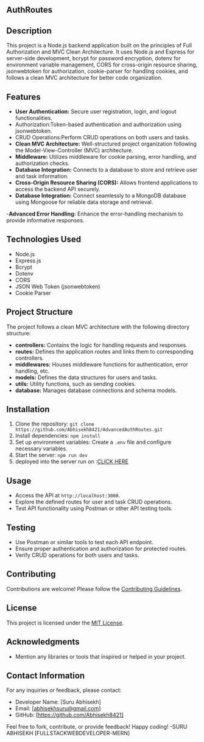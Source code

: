 ## **AuthRoutes**

## Description

This project is a Node.js backend application built on the principles of Full Authorization and MVC Clean Architecture. It uses Node.js and Express for server-side development, bcrypt for password encryption, dotenv for environment variable management, CORS for cross-origin resource sharing, jsonwebtoken for authorization, cookie-parser for handling cookies, and follows a clean MVC architecture for better code organization.

## Features

- **User Authentication:** Secure user registration, login, and logout functionalities.
- Authorization:Token-based authentication and authorization using jsonwebtoken.
- CRUD Operations:Perform CRUD operations on both users and tasks.
- **Clean MVC Architecture:** Well-structured project organization following the Model-View-Controller (MVC) architecture.
- **Middleware:** Utilizes middleware for cookie parsing, error handling, and authorization checks.
- **Database Integration:** Connects to a database to store and retrieve user and task information.
- **Cross-Origin Resource Sharing (CORS):** Allows frontend applications to access the backend API securely.
- **Database Integration:** Connect seamlessly to a MongoDB database using Mongoose for reliable data storage and retrieval.

-**Advanced Error Handling:** Enhance the error-handling mechanism to provide informative responses.

## Technologies Used

- Node.js
- Express.js
- Bcrypt
- Dotenv
- CORS
- JSON Web Token (jsonwebtoken)
- Cookie Parser

## Project Structure

The project follows a clean MVC architecture with the following directory structure:

- **controllers:** Contains the logic for handling requests and responses.
- **routes:** Defines the application routes and links them to corresponding controllers.
- **middlewares:** Houses middleware functions for authentication, error handling, etc.
- **models:** Defines the data structures for users and tasks.
- **utils:** Utility functions, such as sending cookies.
- **database:** Manages database connections and schema models.

## Installation

1. Clone the repository: `git clone https://github.com/Abhisekh8421/AdvancedAuthRoutes.git`
2. Install dependencies: `npm install`
3. Set up environment variables: Create a `.env` file and configure necessary variables.
4. Start the server: `npm run dev`
5. deployed into the server run on :[CLICK HERE](https://authroutes.onrender.com)

## Usage

- Access the API at `http://localhost:3000`.
- Explore the defined routes for user and task CRUD operations.
- Test API functionality using Postman or other API testing tools.

## Testing

- Use Postman or similar tools to test each API endpoint.
- Ensure proper authentication and authorization for protected routes.
- Verify CRUD operations for both users and tasks.

## Contributing

Contributions are welcome! Please follow the [Contributing Guidelines](CONTRIBUTING.md).

## License

This project is licensed under the [MIT License](LICENSE).

## Acknowledgments

- Mention any libraries or tools that inspired or helped in your project.

## Contact Information

For any inquiries or feedback, please contact:

- Developer Name: [Suru Abhisekh]
- Email: [abhisekhsuru@gmail.com]
- GitHub: [https://github.com/Abhisekh8421]

Feel free to fork, contribute, or provide feedback! Happy coding!
-SURU ABHISEKH [FULLSTACKWEBDEVELOPER-MERN]
